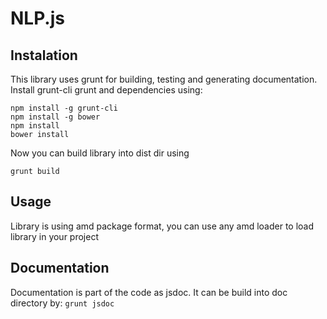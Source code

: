 # NLP.js

## Instalation

This library uses grunt for building, testing and generating documentation.
Install grunt-cli grunt and dependencies using:

```
npm install -g grunt-cli
npm install -g bower
npm install
bower install
```

Now you can build library into dist dir using
```
grunt build
```

## Usage

Library is using amd package format, you can use any amd loader to load library
in your project

## Documentation

Documentation is part of the code as jsdoc. It can be build
into doc directory by: ```grunt jsdoc```

